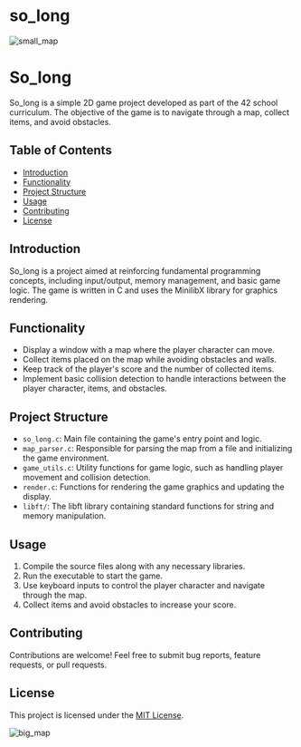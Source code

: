# so_long
![small_map](https://github.com/MariPeretiatko/so_long/assets/83024504/dc0f422c-9ee3-442d-8733-ff749220bb22)
# So_long

So_long is a simple 2D game project developed as part of the 42 school curriculum. The objective of the game is to navigate through a map, collect items, and avoid obstacles.

## Table of Contents
- [Introduction](#introduction)
- [Functionality](#functionality)
- [Project Structure](#project-structure)
- [Usage](#usage)
- [Contributing](#contributing)
- [License](#license)

## Introduction
So_long is a project aimed at reinforcing fundamental programming concepts, including input/output, memory management, and basic game logic. The game is written in C and uses the MinilibX library for graphics rendering.

## Functionality
- Display a window with a map where the player character can move.
- Collect items placed on the map while avoiding obstacles and walls.
- Keep track of the player's score and the number of collected items.
- Implement basic collision detection to handle interactions between the player character, items, and obstacles.

## Project Structure
- `so_long.c`: Main file containing the game's entry point and logic.
- `map_parser.c`: Responsible for parsing the map from a file and initializing the game environment.
- `game_utils.c`: Utility functions for game logic, such as handling player movement and collision detection.
- `render.c`: Functions for rendering the game graphics and updating the display.
- `libft/`: The libft library containing standard functions for string and memory manipulation.

## Usage
1. Compile the source files along with any necessary libraries.
2. Run the executable to start the game.
3. Use keyboard inputs to control the player character and navigate through the map.
4. Collect items and avoid obstacles to increase your score.

## Contributing
Contributions are welcome! Feel free to submit bug reports, feature requests, or pull requests.

## License
This project is licensed under the [MIT License](LICENSE).

![big_map](https://github.com/MariPeretiatko/so_long/assets/83024504/a2746c89-f784-4759-b5c4-e224a1902f7d)
